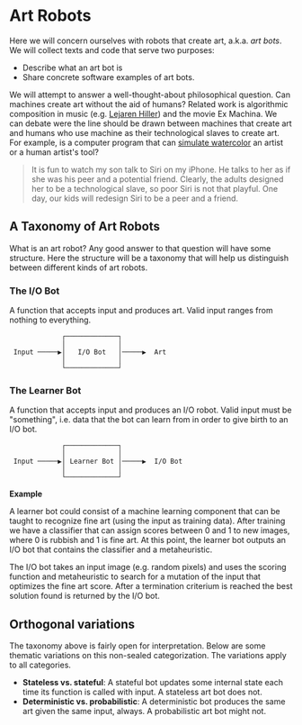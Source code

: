 # Art Robots
Here we will concern ourselves with robots that create art, a.k.a. *art bots*. We will collect texts and code that serve two purposes: 

* Describe what an art bot is
* Share concrete software examples of art bots.

We will attempt to answer a well-thought-about philosophical question. Can machines create art without the aid of humans? Related work is algorithmic composition in music (e.g. [Lejaren Hiller](http://www.aes.org/e-lib/browse.cfm?elib=189)) and the movie Ex Machina. We can debate were the line should be drawn between machines that create art and humans who use machine as their technological slaves to create art. For example, is a computer program that can [simulate  watercolor](http://graphics.csie.ntu.edu.tw/~ming/courses/icg-2006/Reference/Computer_generated_watercolor_pj09.pdf) an artist or a human artist's tool?

> It is fun to watch my son talk to Siri on my iPhone. He talks to her as if she was his peer and a potential friend. Clearly, the adults designed her to be a technological slave, so poor Siri is not that playful. One day, our kids will redesign Siri to be a peer and a friend.


## A Taxonomy of Art Robots

What is an art robot? Any good answer to that question will have some structure. Here the structure will be a taxonomy that will help us distinguish between different kinds of art robots.

### The I/O Bot

A function that accepts input and produces art. Valid input ranges from nothing to everything.

```
             ┌─────────────┐             
             │             │             
 Input ─────▶│   I/O Bot   │─────▶  Art  
             │             │             
             └─────────────┘             
```

### The Learner Bot

A function that accepts input and produces an I/O robot. Valid input must be "something", i.e. data that the bot can learn from in order to give birth to an I/O bot.

```
             ┌─────────────┐             
             │             │             
 Input ─────▶│ Learner Bot │─────▶  I/O Bot  
             │             │             
             └─────────────┘             
```

**Example**

A learner bot could consist of a machine learning component that can be taught to recognize fine art (using the input as training data). After training we have a classifier that can assign scores between 0 and 1 to new images, where 0 is rubbish and 1 is fine art. At this point, the learner bot outputs an I/O bot that contains the classifier and a metaheuristic.

The I/O bot takes an input image (e.g. random pixels) and uses the scoring function and metaheuristic to search for a mutation of the input that optimizes the fine art score. After a termination criterium is reached the best solution found is returned by the I/O bot.


## Orthogonal variations

The taxonomy above is fairly open for interpretation. Below are some thematic variations on this non-sealed categorization. The variations apply to all categories.

* **Stateless vs. stateful**: A stateful bot updates some internal state each time its function is called with input. A stateless art bot does not. 
* **Deterministic vs. probabilistic**: A deterministic bot produces the same art given the same input, always. A probabilistic art bot might not.
